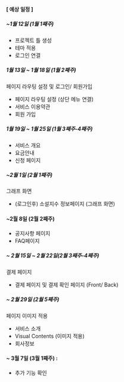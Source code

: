 #### [ 예상 일정 ] 

##### ~1월 12일 (1월 1째주)
- 프로젝트 틀 생성
- 테마 적용
- 로그인 연결

##### 1월 13일 ~ 1월 18일 (1월 2째주)
페이지 라우팅 설정 및 로그인/ 회원가입 
- 페이지 라우팅 설정 (상단 메뉴 연결) 
- 서비스 이용약관 
- 회원 가입

##### 1월 19일 ~ 1월 25일 (1월 3째주-4째주)
- 서비스 개요
- 요금안내
- 신청 페이지

##### ~2월 1일 (2월 1째주)
그래프 화면
- (로그인후) 소설지수 정보페이지 (그래프 화면)

#### ~2월 8일 (2월 2째주)
- 공지사항 페이지
- FAQ페이지

##### ~ 2월 15일 ~ 2월 22일(2월 3째주-4째주)
결제 페이지
- 결제 페이지 및 결제 확인 페이지 (Front/ Back)

##### ~ 2월 29일 (2월 5째주)
페이지 이미지 적용
- 서비스 소개 
- Visual Contents (이미지 적용)
- 회사정보

#### ~ 3월 7일 (3월 1째주) :
- 추가 기능 확인 
